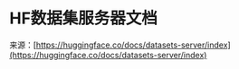 # HF数据集服务器文档

来源：[https://huggingface.co/docs/datasets-server/index](https://huggingface.co/docs/datasets-server/index)
